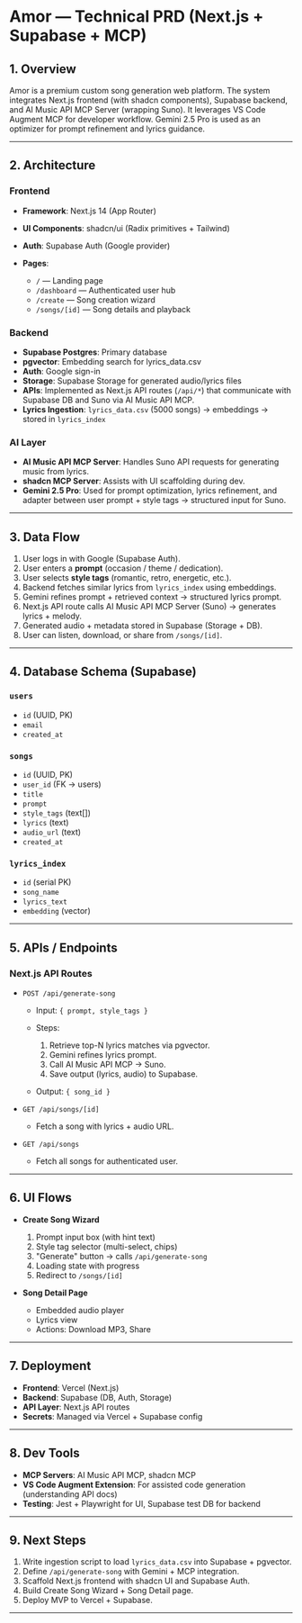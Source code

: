 # Amor — Technical PRD (Next.js + Supabase + MCP)

## 1. Overview

Amor is a premium custom song generation web platform. The system integrates Next.js frontend (with shadcn components), Supabase backend, and AI Music API MCP Server (wrapping Suno). It leverages VS Code Augment MCP for developer workflow. Gemini 2.5 Pro is used as an optimizer for prompt refinement and lyrics guidance.

---

## 2. Architecture

### Frontend

- **Framework**: Next.js 14 (App Router)
- **UI Components**: shadcn/ui (Radix primitives + Tailwind)
- **Auth**: Supabase Auth (Google provider)
- **Pages**:

  - `/` — Landing page
  - `/dashboard` — Authenticated user hub
  - `/create` — Song creation wizard
  - `/songs/[id]` — Song details and playback

### Backend

- **Supabase Postgres**: Primary database
- **pgvector**: Embedding search for lyrics_data.csv
- **Auth**: Google sign-in
- **Storage**: Supabase Storage for generated audio/lyrics files
- **APIs**: Implemented as Next.js API routes (`/api/*`) that communicate with Supabase DB and Suno via AI Music API MCP.
- **Lyrics Ingestion**: `lyrics_data.csv` (5000 songs) → embeddings → stored in `lyrics_index`

### AI Layer

- **AI Music API MCP Server**: Handles Suno API requests for generating music from lyrics.
- **shadcn MCP Server**: Assists with UI scaffolding during dev.
- **Gemini 2.5 Pro**: Used for prompt optimization, lyrics refinement, and adapter between user prompt + style tags → structured input for Suno.

---

## 3. Data Flow

1. User logs in with Google (Supabase Auth).
2. User enters a **prompt** (occasion / theme / dedication).
3. User selects **style tags** (romantic, retro, energetic, etc.).
4. Backend fetches similar lyrics from `lyrics_index` using embeddings.
5. Gemini refines prompt + retrieved context → structured lyrics prompt.
6. Next.js API route calls AI Music API MCP Server (Suno) → generates lyrics + melody.
7. Generated audio + metadata stored in Supabase (Storage + DB).
8. User can listen, download, or share from `/songs/[id]`.

---

## 4. Database Schema (Supabase)

### `users`

- `id` (UUID, PK)
- `email`
- `created_at`

### `songs`

- `id` (UUID, PK)
- `user_id` (FK → users)
- `title`
- `prompt`
- `style_tags` (text\[])
- `lyrics` (text)
- `audio_url` (text)
- `created_at`

### `lyrics_index`

- `id` (serial PK)
- `song_name`
- `lyrics_text`
- `embedding` (vector)

---

## 5. APIs / Endpoints

### Next.js API Routes

- `POST /api/generate-song`

  - Input: `{ prompt, style_tags }`
  - Steps:

    1. Retrieve top-N lyrics matches via pgvector.
    2. Gemini refines lyrics prompt.
    3. Call AI Music API MCP → Suno.
    4. Save output (lyrics, audio) to Supabase.

  - Output: `{ song_id }`

- `GET /api/songs/[id]`

  - Fetch a song with lyrics + audio URL.

- `GET /api/songs`

  - Fetch all songs for authenticated user.

---

## 6. UI Flows

- **Create Song Wizard**

  1. Prompt input box (with hint text)
  2. Style tag selector (multi-select, chips)
  3. "Generate" button → calls `/api/generate-song`
  4. Loading state with progress
  5. Redirect to `/songs/[id]`

- **Song Detail Page**

  - Embedded audio player
  - Lyrics view
  - Actions: Download MP3, Share

---

## 7. Deployment

- **Frontend**: Vercel (Next.js)
- **Backend**: Supabase (DB, Auth, Storage)
- **API Layer**: Next.js API routes
- **Secrets**: Managed via Vercel + Supabase config

---

## 8. Dev Tools

- **MCP Servers**: AI Music API MCP, shadcn MCP
- **VS Code Augment Extension**: For assisted code generation (understanding API docs)
- **Testing**: Jest + Playwright for UI, Supabase test DB for backend

---

## 9. Next Steps

1. Write ingestion script to load `lyrics_data.csv` into Supabase + pgvector.
2. Define `/api/generate-song` with Gemini + MCP integration.
3. Scaffold Next.js frontend with shadcn UI and Supabase Auth.
4. Build Create Song Wizard + Song Detail page.
5. Deploy MVP to Vercel + Supabase.

---
